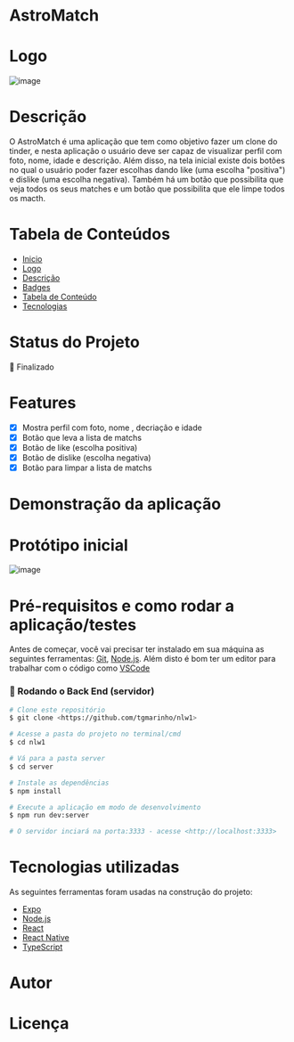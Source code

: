 # AstroMatch

# Logo 
![image](https://user-images.githubusercontent.com/91707433/173234187-9d437f03-ee50-416f-a667-c7190b8dccb9.png)


# Descrição
O AstroMatch é uma aplicação que tem como objetivo fazer um clone do tinder, e nesta aplicação o usuário deve ser capaz de visualizar perfil com foto, nome, idade e descrição. Além disso, na tela inicial existe dois botões no qual o usuário poder fazer escolhas dando like (uma escolha "positiva") e dislike (uma escolha negativa).
Também há um botão que possibilita que veja todos os seus matches e um botão que possibilita que ele limpe todos os macth.


# Tabela de Conteúdos

<!--ts-->
   * [Inicio](#AstroMatch)
   * [Logo](#Logo)
   * [Descrição](#Descrição)
   * [Badges](#Badges)
   * [Tabela de Conteúdo](#Tabela-de-conteudo)
   * [Tecnologias](#tecnologias)
<!--te-->

# Status do Projeto

  🚀 Finalizado 

# Features

- [x] Mostra perfil com foto, nome , decriação e idade
- [x] Botão que leva a lista de matchs
- [x] Botão de like (escolha positiva)
- [x] Botão de dislike (escolha negativa)
- [x] Botão para limpar a lista de matchs

# Demonstração da aplicação

# Protótipo inicial
![image](https://user-images.githubusercontent.com/91707433/173235885-c73588ca-a7e6-4e6e-a7dc-c90b02310985.png)

# Pré-requisitos e como rodar a aplicação/testes
Antes de começar, você vai precisar ter instalado em sua máquina as seguintes ferramentas:
[Git](https://git-scm.com), [Node.js](https://nodejs.org/en/). 
Além disto é bom ter um editor para trabalhar com o código como [VSCode](https://code.visualstudio.com/)

### 🎲 Rodando o Back End (servidor)

```bash
# Clone este repositório
$ git clone <https://github.com/tgmarinho/nlw1>

# Acesse a pasta do projeto no terminal/cmd
$ cd nlw1

# Vá para a pasta server
$ cd server

# Instale as dependências
$ npm install

# Execute a aplicação em modo de desenvolvimento
$ npm run dev:server

# O servidor inciará na porta:3333 - acesse <http://localhost:3333>
```

# Tecnologias utilizadas

As seguintes ferramentas foram usadas na construção do projeto:

- [Expo](https://expo.io/)
- [Node.js](https://nodejs.org/en/)
- [React](https://pt-br.reactjs.org/)
- [React Native](https://reactnative.dev/)
- [TypeScript](https://www.typescriptlang.org/)

# Autor
# Licença
